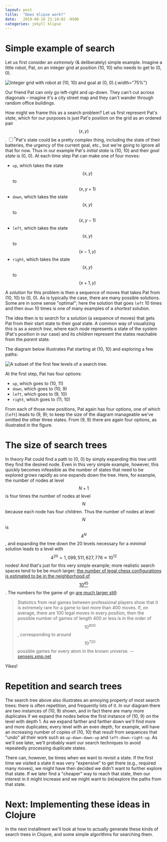 ```yaml
---
layout: post
title:  "Does klipse work?"
date:   2019-08-16 21:10:02 -0500
categories: jekyll klipse
---
```




# Simple example of search

Let us first consider an _extremely_ (& deliberately) simple example. Imagine
a little robot, Pat, on an integer grid at position (10, 10) who needs to get to
(0, 0).

![Integer grid with robot at (10, 10) and goal at (0, 0).](/assets/simple_search_grid.svg){:width="75%"}

Our friend Pat can only go left-right and up-down. They can't cut across
diagonals – imagine it's a city street map and they can't wander through
random office buildings.

How might we frame this as a search problem? Let us first represent Pat's
_state_, which for our purposes is just Pat's position on the grid as an
ordered pair $$(x, y)$$. <input type="checkbox" id="cb1"/><label for="cb1"><sup class="note-marker">\*</sup></label><span>Pat's state could be a pretty complex thing, including the state of their batteries,
the urgency of the current goal, etc., but we're going to ignore all that for
now.</span> Thus in our example Pat's _initial state_ is (10, 10) and
their _goal state_ is (0, 0). At each time step Pat can make one of four moves:

   * `up`, which takes the state $$(x, y)$$ to $$(x, y+1)$$
   * `down`, which takes the state $$(x, y)$$ to $$(x, y-1)$$
   * `left`, which takes the state $$(x, y)$$ to $$(x-1, y)$$
   * `right`, which takes the state $$(x, y)$$ to $$(x+1, y)$$

A _solution_ for this problem is then a sequence of moves that takes Pat from
(10, 10) to (0, 0). As is typically the case, there are many possible solutions.
Some are in some sense "optimal"; here the solution that goes `left` 10 times
and then `down` 10 times is one of many examples of a _shortest_ solution.

The idea then is to _search_ for a solution (a sequence of moves) that gets
Pat from their start state to their goal state. A common way of visualizing
this is as a _search tree_, where each _node_ represents a state of the system
(Pat's position in our case) and its _children_ represent the states reachable
from the _parent_ state.

The diagram below illustrates Pat starting at (10, 10) and exploring a few
paths:

![A subset of the first few levels of a search tree.](/assets/simple_search_tree.svg)

At the first step, Pat has four options:

   * `up`, which goes to (10, 11)
   * `down`, which goes to (10, 9)
   * `left`, which goes to (9, 10)
   * `right`, which goes to (11, 10)

From each of those new positions, Pat again has
four options, one of which (`left`) leads to (9, 9); to keep the size of the
diagram manageable we've omitted the other three states. From (9, 9) there are
again four options, as illustrated in the figure.

# The size of search trees

In theory Pat could find a path to (0, 0) by simply expanding this tree until
they find the desired node. Even in this very simple example, however, this
quickly becomes infeasible as the number of states that need to be explored
grows rapidly as one expands down the tree. Here, for example, the number of
nodes at level $$N+1$$ is four times the number of nodes at level $$N$$ because
each node has four children. Thus the number of nodes at level $$N$$ is $$4^N$$,
and expanding the tree down the 20 levels necessary for a _minimal_ solution
leads to a level with $$4^{20} = 1,099,511,627,776 \approx 10^{12}$$ nodes!
And that's just for this very simple example; more realistic search spaces
tend to be be _much_ larger; [the number of legal chess configurations is
estimated to be in the neighborhood of $$10^{45}$$](https://math.stackexchange.com/questions/1406919/how-many-legal-states-of-chess-exists). The numbers for the game
of go [are much larger still](https://senseis.xmp.net/?NumberOfPossibleGoGames):

> Statistics from real games between professional players show that it is
> extremely rare for a game to last more than 400 moves. If, on average, there are
> 100 legal moves in every position, then the possible number of games of length
> 400 or less is in the order of $$10^{800}$$, corresponding to around
> $$10^{720}$$ possible games for every atom in the known universe. -- [senseis.xmp.net](https://senseis.xmp.net/?NumberOfPossibleGoGames)

Yikes!

# Repetition and search trees

The search tree above also illustrates an annoying property of most search
trees: there is often repetition, and frequently lots of it. In our diagram
there are two instances of (10, 9) shown, and in fact there are many more
duplicates if we expand the nodes below the first instance of (10, 9) on
the level with depth 1. As we expand farther and farther down we'll find more and
more duplicates; every level with an even depth, for example, will have an
increasing number of copies of (10, 10) that result from sequences that "undo"
all their work such as `up-down-down-up` and `left-down-right-up`. As we'll
see later, we'll probably want our search techniques to avoid
repeatedly processing duplicate states.

There can, however, be times when we want to
revisit a state. If the first time we visited a state it was very
"expensive" to get there (e.g., required many moves), we might have then
decided we didn't
want to further explore that state. If we later find a "cheaper" way to reach
that state, then our interest in it might increase and we might
want to (re)explore the paths from that state.

# Next: Implementing these ideas in Clojure

In the next installment we'll look at how to actually generate these kinds of
search trees in Clojure, and some simple algorithms for searching them.
